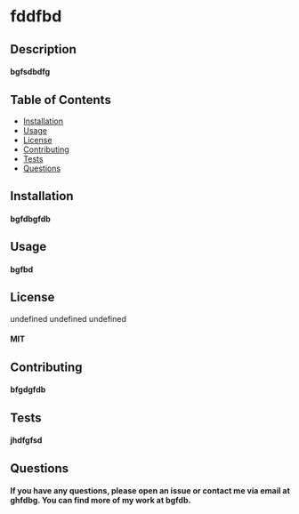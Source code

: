 # fddfbd
  ## Description
  #### bgfsdbdfg
  ## Table of Contents
  - [Installation](#installation)
  - [Usage](#usage)
  - [License](#license)
  - [Contributing](#contributing)
  - [Tests](#tests)
  - [Questions](#questions)
  ## Installation
  #### bgfdbgfdb
  ## Usage
  #### bgfbd
  ## License
  undefined
  undefined
  undefined
  #### MIT
  ## Contributing
  #### bfgdgfdb
  ## Tests
  #### jhdfgfsd
  ## Questions
  #### If you have any questions, please open an issue or contact me via email at ghfdbg. You can find more of my work at bgfdb.
    